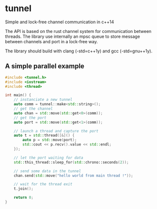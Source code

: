 # tunnel

Simple and lock-free channel communication in c++14

The API is based on the rust channel system for communication between threads.
The library use internally an mpsc queue to store message between channels and port
in a lock-free way.

The library should build with clang (-std=c++1y) and gcc (-std=gnu++1y).

## A simple parallel example

```c++
#include <tunnel.h>
#include <iostream>
#include <thread>

int main() {
    // instanciate a new tunnel
    auto comm = tunnel::make<std::string>();
    // get the channel
    auto chan = std::move(std::get<0>(comm));
    // get the port
    auto port = std::move(std::get<1>(comm));

    // launch a thread and capture the port
    auto t = std::thread([&]() {
        auto p = std::move(port);
        std::cout << p.recv().value << std::endl;
    });

    // let the port waiting for data
    std::this_thread::sleep_for(std::chrono::seconds(2));

    // send some data in the tunnel
    chan.send(std::move("hello world from main thread !"));

    // wait for the thread exit
    t.join();

    return 0;
}
```